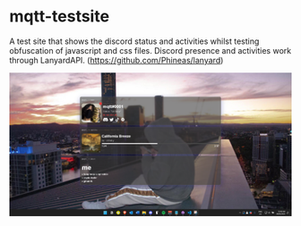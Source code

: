 # mqtt-testsite
 A test site that shows the discord status and activities whilst testing obfuscation of javascript and css files. Discord presence and activities work through LanyardAPI. (https://github.com/Phineas/lanyard)

![](preview%20img/readme%20preview.png)

